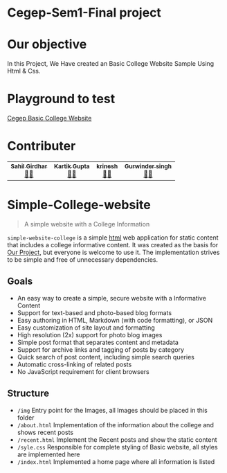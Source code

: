 # Cegep-Sem1-Final project


# Our objective

In this Project, We Have created an Basic College Website Sample Using Html & Css.



# Playground to test

[Cegep Basic College Website](https:/cegep-project.github.io)



# Contributer


<table>
  <tr>
    <td align="center"><a href="https://github.com/notty-geek"><img src="https://avatars.githubusercontent.com/u/14343387?v=4 width="100px;" alt=""/><br /><sub><b>Sahil Girdhar</b></sub></a><br /><a href="https://github.com/notty-geek" title="UserName">💬</a><a href="https://github.com/notty-geek/IosFirstApp/" title="Reviewed Pull Requests">👀</a> </td>
<td align="center"><a href="https://github.com/Z3N00"><img src="https://avatars.githubusercontent.com/u/31339403?v=4 width="100px;" alt=""/><br /><sub><b>Kartik Gupta</b></sub></a><br /><a href="https://github.com/Z3N00" title="UserName">💬</a><a href="https://github.com/notty-geek/IosFirstApp/" title="Reviewed Pull Requests">👀</a> </td>
  <td align="center"><a href="https://github.com/krinesh2598"><img src="https://avatars.githubusercontent.com/u/74370237?v=4 width="10px;" alt=""/><br /><sub><b>krinesh</b></sub></a><br /><a href="https://github.com/krinesh2598" title="UserName">💬</a><a href="https://github.com/notty-geek/IosFirstApp/" title="Reviewed Pull Requests">👀</a> </td>
    <td align="center"><a href="https://github.com/Gurwindersingh85"><img src="https://avatars.githubusercontent.com/u/74370237?v=4 width="10px;" alt=""/><br /><sub><b>Gurwinder singh </b></sub></a><br /><a href="https://github.com/Gurwindersingh85" title="UserName">💬</a><a href="https://github.com/notty-geek/IosFirstApp/" title="Reviewed Pull Requests">👀</a> </td>
  </tr>
</table>




# Simple-College-website

> A simple website with a College Information

`simple-website-college` is a simple [html](https://en.wikipedia.org/wiki/HTML) web application for static content that includes a college informative content.
It was created as the basis for [Our Project](https:/cegep-project.github.io), but everyone is welcome to use it.
The implementation strives to be simple and free of unnecessary dependencies.


## Goals

- An easy way to create a simple, secure website with a Informative Content
- Support for text-based and photo-based blog formats
- Easy authoring in HTML, Markdown (with code formatting), or JSON
- Easy customization of site layout and formatting
- High resolution (2x) support for photo blog images
- Simple post format that separates content and metadata
- Support for archive links and tagging of posts by category
- Quick search of post content, including simple search queries
- Automatic cross-linking of related posts
- No JavaScript requirement for client browsers



## Structure

- `/img` Entry point for the Images, all Images should be placed in this folder
- `/about.html` Implementation of the information about the college and shows recent posts
- `/recent.html` Implement the Recent posts and show the static content
- `/syle.css` Responsible for complete styling of Basic website, all styles are implemented here
- `/index.html` Implemented a home page where all information is listed



